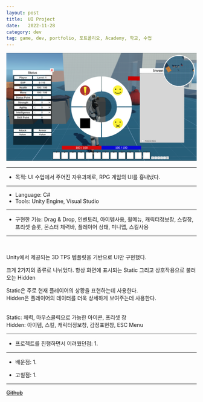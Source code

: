 ```yaml
---
layout: post
title:  UI Project
date:   2022-11-28
category: dev
tag: game, dev, portfolio, 포트폴리오, Academy, 학교, 수업
---
```


<img class="img" src ="../../assets/img/dev/UIProjectThumbnail.png">


---

- 목적: UI 수업에서 주어진 자유과제로, RPG 게임의 UI를 흉내냈다.

---

- Language: C#
- Tools: Unity Engine, Visual Studio

---

 - 구현한 기능: Drag & Drop, 인벤토리, 아이템사용, 휠메뉴, 캐릭터정보창, 스킬창, 프리셋 슬롯, 몬스터 체력바, 플레이어 상태, 미니맵, 스킬사용
 
---

<br>

Unity에서 제공되는 3D TPS 템플릿을 기반으로 UI만 구현했다.

크게 2가지의 종류로 나뉘었다.
항상 화면에 표시되는 Static
그리고 상호작용으로 불러오는 Hidden

Static은 주로 현재 플레이어의 상황을 표현하는데 사용한다.
<br>
Hidden은 플레이어의 데이터를 더욱 상세하게 보여주는데 사용한다.


<img src = "" alt = "">

<br>
Static: 체력, 마우스클릭으로 가능한 아이콘, 프리셋 창
<br>
Hidden: 아이템, 스킬, 캐릭터정보창, 감정표현창, ESC Menu




<br>

--- 
 - 프로젝트를 진행하면서 어려웠던점:
    1. 

---

- 배운점:
    1. 

- 고칠점:
    1. 

---


~~[Github](https://github.com/UMBC-CMSC437-FA2022/project-mmodemo)~~